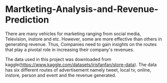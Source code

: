 # Martketing-Analysis-and-Revenue-Prediction

There are many vehicles for marketing ranging from social media, Television, instore and etc. However, some are more effective than others in generating revenue. Thus, Companies need to gain insights on the routes that play a pivotal role in  increasing their company's revenues.  

The data used in this project was downloaded from kaggle(https://www.kaggle.com/datasets/irisfanfan/store-data). The data has six different routes of advertisement namely tweet, local tv, online, instore, person and event and the revenue generated. 
